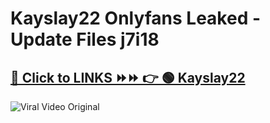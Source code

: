 
 # Kayslay22 Onlyfans Leaked - Update Files j7i18

## <h2><a href="https://clipsfans.com/Kayslay22&ref=git">🔗 Click to LINKS ⏩⏩ 👉 🟢 Kayslay22 </a></h2>

<a href="https://clipsfans.com/Kayslay22&ref=git" rel="nofollow" data-target="animated-image.originalLink"><img src="https://i.ibb.co.com/xMMVF88/686577567.gif" alt="Viral Video Original" style="max-width: 100%; display: inline-block;" data-target="animated-image.originalImage"></a>

